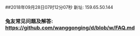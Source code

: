 ##2018年09月28日07时12分07秒 新址: 159.65.50.144
### 兔友常见问题及解答: https://github.com/wanggonging/d/blob/w/FAQ.md
